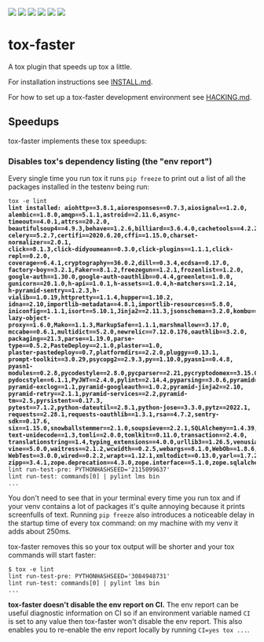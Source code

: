 <a href="https://github.com/hypothesis/tox-faster/actions/workflows/ci.yml?query=branch%3Amain"><img src="https://img.shields.io/github/workflow/status/hypothesis/tox-faster/CI/main"></a>
<a href="https://pypi.org/project/tox-faster"><img src="https://img.shields.io/pypi/v/tox-faster"></a>
<a><img src="https://img.shields.io/badge/python-3.10 | 3.9 | 3.8-success"></a>
<a href="https://github.com/hypothesis/tox-faster/blob/main/LICENSE"><img src="https://img.shields.io/badge/license-BSD--2--Clause-success"></a>
<a href="https://github.com/hypothesis/cookiecutters/tree/main/pypackage"><img src="https://img.shields.io/badge/cookiecutter-pypackage-success"></a>
<a href="https://black.readthedocs.io/en/stable/"><img src="https://img.shields.io/badge/code%20style-black-000000"></a>

# tox-faster

A tox plugin that speeds up tox a little.

For installation instructions see [INSTALL.md](https://github.com/hypothesis/tox-faster/blob/main/INSTALL.md).

For how to set up a tox-faster development environment see
[HACKING.md](https://github.com/hypothesis/tox-faster/blob/main/HACKING.md).

Speedups
--------

tox-faster implements these tox speedups:

### Disables tox's dependency listing (the "env report")

Every single time you run tox it runs `pip freeze` to print out a list of all
the packages installed in the testenv being run:

<pre><code>tox -e lint
<b>lint installed: aiohttp==3.8.1,aioresponses==0.7.3,aiosignal==1.2.0,
alembic==1.8.0,amqp==5.1.1,astroid==2.11.6,async-timeout==4.0.1,attrs==20.2.0,
beautifulsoup4==4.9.3,behave==1.2.6,billiard==3.6.4.0,cachetools==4.2.2,
celery==5.2.7,certifi==2020.6.20,cffi==1.15.0,charset-normalizer==2.0.1,
click==8.1.3,click-didyoumean==0.3.0,click-plugins==1.1.1,click-repl==0.2.0,
coverage==6.4.1,cryptography==36.0.2,dill==0.3.4,ecdsa==0.17.0,
factory-boy==3.2.1,Faker==8.1.2,freezegun==1.2.1,frozenlist==1.2.0,
google-auth==1.30.0,google-auth-oauthlib==0.4.4,greenlet==1.0.0,
gunicorn==20.1.0,h-api==1.0.1,h-assets==1.0.4,h-matchers==1.2.14,
h-pyramid-sentry==1.2.3,h-vialib==1.0.19,httpretty==1.1.4,hupper==1.10.2,
idna==2.10,importlib-metadata==4.8.1,importlib-resources==5.8.0,
iniconfig==1.1.1,isort==5.10.1,Jinja2==2.11.3,jsonschema==3.2.0,kombu==5.2.4,
lazy-object-proxy==1.6.0,Mako==1.1.3,MarkupSafe==1.1.1,marshmallow==3.17.0,
mccabe==0.6.1,multidict==5.2.0,newrelic==7.12.0.176,oauthlib==3.2.0,
packaging==21.3,parse==1.19.0,parse-type==0.5.2,PasteDeploy==2.1.0,plaster==1.0,
plaster-pastedeploy==0.7,platformdirs==2.2.0,pluggy==0.13.1,
prompt-toolkit==3.0.29,psycopg2==2.9.3,py==1.10.0,pyasn1==0.4.8,
pyasn1-modules==0.2.8,pycodestyle==2.8.0,pycparser==2.21,pycryptodomex==3.15.0,
pydocstyle==6.1.1,PyJWT==2.4.0,pylint==2.14.4,pyparsing==3.0.6,pyramid==2.0,
pyramid-exclog==1.1,pyramid-googleauth==1.0.2,pyramid-jinja2==2.10,
pyramid-retry==2.1.1,pyramid-services==2.2,pyramid-tm==2.5,pyrsistent==0.17.3,
pytest==7.1.2,python-dateutil==2.8.1,python-jose==3.3.0,pytz==2022.1,
requests==2.28.1,requests-oauthlib==1.3.1,rsa==4.7.2,sentry-sdk==0.17.6,
six==1.15.0,snowballstemmer==2.1.0,soupsieve==2.2.1,SQLAlchemy==1.4.39,
text-unidecode==1.3,tomli==2.0.0,tomlkit==0.11.0,transaction==2.4.0,
translationstring==1.4,typing_extensions==4.0.0,urllib3==1.26.5,venusian==3.0.0,
vine==5.0.0,waitress==2.1.2,wcwidth==0.2.5,webargs==8.1.0,WebOb==1.8.6,
WebTest==3.0.0,wired==0.2.2,wrapt==1.12.1,xmltodict==0.13.0,yarl==1.7.2,
zipp==3.4.1,zope.deprecation==4.3.0,zope.interface==5.1.0,zope.sqlalchemy==1.6</b>
lint run-test-pre: PYTHONHASHSEED='2115099637'
lint run-test: commands[0] | pylint lms bin
...</code></pre>

You don't need to see that in your terminal every time you run tox and if your
venv contains a lot of packages it's quite annoying because it prints
screenfulls of text. Running `pip freeze` also introduces a noticeable delay in
the startup time of every tox command: on my machine with my venv it adds about
250ms.

tox-faster removes this so your tox output will be shorter and your tox
commands will start faster:

```terminal
$ tox -e lint
lint run-test-pre: PYTHONHASHSEED='3084948731'
lint run-test: commands[0] | pylint lms bin
...
```

**tox-faster doesn't disable the env report on CI.**
The env report can be useful diagnostic information on CI so if an environment
variable named `CI` is set to any value then tox-faster won't disable the env report.
This also enables you to re-enable the env report locally by running
`CI=yes tox ...`.
